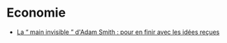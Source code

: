 # Economie

- [La “ main invisible ” d'Adam Smith : pour en finir avec les idées reçues](https://www.cairn.info/resume.php?ID_ARTICLE=LECO_044_0028#)
